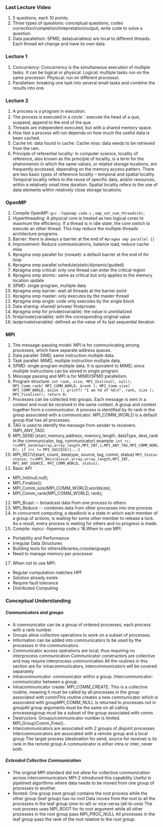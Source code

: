### Last Lecture Video

1. 5 questions, each 10 points;
2. Three types of questions: conceptual questions, codes correction/completion/intepretation/output, 
write code to solve a question.
3. Data parallelism: SPMD, data(variables) are local to different threads. Each thread wil change 
and have its own data.

### Lecture 1

1. Concurrency: Concurrency is the simultaneous execution of multiple tasks. It can be logical or physical.
Logical: multiple tasks run on the same processor. Phyiscal: run on different processor.
2. Parallelism: breaking one task into several small tasks and combine the results into one.

### Lecture 2

1. A process is a program in execution.
2. The process is executed in a circle：execute the head of a que, suspend, append to the end of the que.
3. Threads are independent executed, but with a shared memory space.
4. How fast a process will run depends on how much the useful data is been cached.
5. Cache hit: data found in cache. Cache miss: data needs to be retrieved from the ram.
6. Principle of referential locality: In computer science, locality of reference, 
also known as the principle of locality, is a term for the phenomenon in which the same values,
or related storage locations, are frequently accessed, depending on the memory access pattern. 
There are two basic types of reference locality – temporal and spatial locality. 
Temporal locality refers to the reuse of specific data, and/or resources, 
within a relatively small time duration. 
Spatial locality refers to the use of data elements within relatively close storage locations. 


### OpenMP

1. Compile OpenMP: `gcc -fopenmp code.c` ; `omp_set_num_threads(4);`
2. Hyperthreading: A physical core is treated as two logical cores to maximum the efficiency. 
If a thread is in idle state, the core switch to execute an other thread.
This may reduce the multiple-threads architecture programs.
3. Barrier: there is always a barrier at the end of `#pragma omp parallel {}`
4. Improvement: Reduce communications, balance load, reduce cache miss
5. #pragma omp parallel for (nowait): a default barrier at the end of for loop
6. #pragma omp parallel schedule(static/dynamic/guided)
7. #pragma omp critical: only one thread can enter the critical region
8. #pragma omp atomic: same as critical but only applies to the memory location update
9. SPMD: single program, multiple data
10. #pragma omp barrier: wait all threads at the barrier point
11. #pragma omp master: only executes by the master thread
12. #pragma omp single: code only executes by the single block
13. Data sharing: shared/ private/ firstprivate. 
14. #pragma omp for private(variable): the value is uninitialized
15. firstprivate(variable): with the corresponding original value
16. lastprivate(variable): defined as the value of its last sequential iteration

### MPI

1. The message-passing model: MPI is for communicating among processes, which have separate address spaces.
2. Data parallel: SIMD, same instruction multiple data.
3. Task parallel: MIMD, multiple instruction multiple data.
4. SPMD: single program multiple data. It is quivalent to MIMD, since multiple instructions can be stored in single program.
5. Message passing and MPI is for MIMD/SPMD parallelism.
6. Program structure:
`
int rank, size;
MPI_Init(null, null);
MPI_Comm_rank( MPI_COMM_WORLD, &rank );
MPI_Comm_size( MPI_COMM_WORLD, &size );
printf( "I am %d of %d\n", rank, size );
MPI_Finalize();
return 0;
`
7. Processes can be collected into groups. Each message is sent in a context and must be received in
the same context. A group and context together form a communicator. A process is identified by its rank
in the group associated with a communicator. MPI_COMM_WORLD is a default group that has all processes.
8. TAG is used to identify the message from sender to receivers. (MPI_ANY_TAG)
9. MPI_SEND (start_memory_address, memory_length, dataType, dest_rank in the communicator, tag, communicator)
example:
`
int rc;
rc=MPI_Send(&array,array_length,MPI_INT,1,MPI_ANY_TAG,MPI_COMM_WORLD);
if (rc != MPI_SUCCESS){...}
`
10. MPI_RECV(start, count, datatype, source, tag, comm, status)
`MPI_Status status;
rc=MPI_Recv(&local_array,array_length,MPI_INT, MPI_ANY_SOURCE, MPI_COMM_WORLD, status);
`
11. Basic API
  * MPI_Init(null,null);
  * MPI_Finalize();
  * MPI_Comm_size(MPI_COMM_WORLD,worldsize);
  * MPI_Comm_rank(MPI_COMM_WORLD, rank);
12. MPI_Bcast -- broadcast data from one process to others
13. MPI_Reduce -- combines data from other processes into one process
14. In concurrent computing, a deadlock is a state in which each member of a group of actions, is waiting for some other member to release a lock. As a result, every process is waiting for others and no progress is made.
15. Compile: mpicc -fopenmp code.c
16.When to use MPI: 
  * Portability and Performance
  * Irregular Data Structures
  * Building tools for others(libraries,crosslanguage)
  * Need to manage memory per processor
17. When not to use MPI:
  * Regular computation matches HPF
  * Solution already exists
  * Require fault tolerance
  * Distributed Computing

### Conceptual Understanding
##### Communicators and groups
 * A communicator can be a group of ordered processes, each process with a rank number.
 * Groups allow collective operations to work on a subset of processes.
 * Information can be added into communicators to be used by the processes in the communicators.
 * Communicator access operations are local, thus requiring no interprocess communication
Communicator constructors are collective and may require interprocess communication
All the routines in this section are for intracommunicators, intercommunicators will be covered separately
 * Intracommunicator: communicator within a group. Intercommunicator: communicator between a group.
 * Intracommunicator create: MPI_COMM_CREATE. This is a collective routine, meaning it must be called by all processes in the group associated with commThis routine creates a new communicator which is associated with groupMPI_COMM_NULL is returned to processes not in groupAll group arguments must be the same on all calling processesgroup must be a subset of the group associated with comm.
 * Destructors: Groups/communicator number is limited. MPI_Group/Comm_Free()..
 * Intercommunicators are associated with 2 groups of disjoint processes
Intercommunicators are associated with a remote group and a local group
The target process (destination for send, source for receive) is its rank in the remote group
A communicator is either intra or inter, never both.

##### Extended Collective Communication
 * The original MPI standard did not allow for collective communication across intercommunicators
MPI-2 introduced this capability
Useful in pipelined algorithms where data needs to be moved from one group of processes to another.
 * Rooted:
One group (root group) contains the root process while the other group (leaf group) has no root
Data moves from the root to all the processes in the leaf group (one-to-all) or vice-versa (all-to-one)
The root process uses MPI_ROOT for its root argument while all other processes in the root group pass MPI_PROC_NULL
All processes in the leaf group pass the rank of the root relative to the root group.
